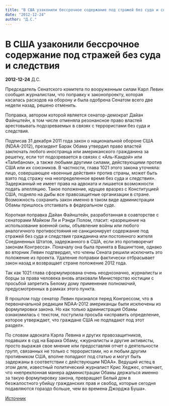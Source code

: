 ```yaml
---
title: "В США узаконили бессрочное содержание под стражей без суда и следствия"
date: "2012-12-24"
author: "Д.С."
---
```


# В США узаконили бессрочное содержание под стражей без суда и следствия

**2012-12-24** Д.С.

Председатель Сенатского комитета по вооруженным силам Карл Левин сообщил журналистам, что поправку к законопроекту, которая касалась расходов на оборону и была одобрена Сенатом всего две недели назад, решено отменить.

Поправка, автором которой является сенатор-демократ Дайан Файнштейн, в том числе отменяла резонансное право властей арестовывать подозреваемых в связях с террористами без суда и следствия.

Подписав 31 декабря 2011 года закон о национальной обороне США (NDAA-2012), президент Барак Обама утвердил право властей заключать любого иностранца или американского гражданина за решетку, если тот подозревается в связях с «Аль-Каидой» или «Талибаном», а также любыми другими силами, действующими против США или их союзников. В частности, глава 1021 этого закона уточняла: лицо, совершающее «военные действия» против страны, может быть взято под стражу «на неопределенное время без суда и следствия». Задержанный не имеет права на адвоката и лишается возможности подать апелляцию. Такое положение, идущее вразрез с Конституцией США, подняло на дыбы все правозащитные организации в стране. Возможность сохранить закон именно в таком виде администрации Обамы пришлось отстаивать в федеральном суде.

Короткая поправка Дайан Файнштейн, разработанная в соавторстве с сенаторами Майком Ли и Рэнди Полом, гласит: «разрешение на использование военной силы, объявление войны или любого аналогичного противостояния не санкционирует содержание под стражей без суда и следствия гражданина или постоянного жителя Соединенных Штатов, задержанного в США, если это противоречит законам Конгресса». Поначалу она была принята в Вашингтоне, однако во вторник Левин подтвердил, что члены Сената решили исключить это положение из проекта. Удаление поправки фактически отбрасывает закон назад и возвращает стране положение 2012 года.

Так как 1021 глава сформулирована очень неоднозначно, журналисты и борцы за права человека вновь атаковали Министерство юстиции с просьбой запретить Белому дому применение полномочий, предусмотренных в рамках этого пункта.

В прошлом году сенатор Левин признался перед Конгрессом, что в первоначальной редакции NDAA-2012 американцы были исключены из формулировки закона. Но как только администрация Обамы ознакомилась с текстом, поступила просьба «исправить определение, которое утверждает, что граждане США не подпадают под этот раздел».

По словам адвоката Карла Левина и других правозащитников, подавших в суд на Барака Обаму, «журналисты и другие активисты, просто выражая свое мнение или предоставляя отчет о деятельности групп, связанных не только с террористами, но и любым другим противником США, вполне попадают под статью и могут быть задержаны в соответствии с действующим NDAA». Ведущий истец в этом деле, известный политический журналист Крис Хеджес, отмечает, что «непреклонная манера администрации Обамы держаться именно за такую формулировку закона, превращает Белый дом в безжалостного убийцу гражданских прав и свобод, которые сегодня подавляются гораздо больше, чем во времена Джорджа Буша».

[Источник](http://russian.rt.com/USA/2251)